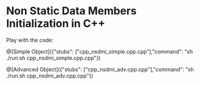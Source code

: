 # Non Static Data Members Initialization in C++

Play with the code:

@[Simple Object]({"stubs": ["cpp_nsdmi_simple.cpp.cpp"],"command": "sh ./run.sh cpp_nsdmi_simple.cpp.cpp"})

@[Advanced Object]({"stubs": ["cpp_nsdmi_adv.cpp.cpp"],"command": "sh ./run.sh cpp_nsdmi_adv.cpp.cpp"})
	